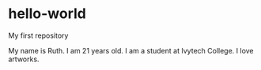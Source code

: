 # hello-world
My first repository

My name is Ruth. I am 21 years old. I am a student at Ivytech College.
I love artworks.
